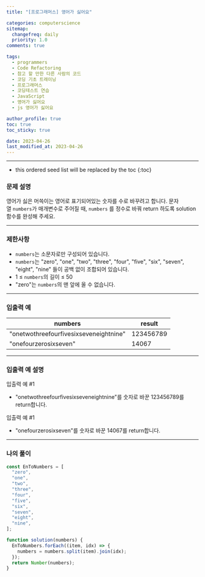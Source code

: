 ```yaml
---
title: "[프로그래머스] 영어가 싫어요"

categories: computerscience
sitemap:
  changefreq: daily
  priority: 1.0
comments: true

tags:
  - programmers
  - Code Refactoring
  - 참고 할 만한 다른 사람의 코드
  - 코딩 기초 트레이닝
  - 프로그래머스
  - 코딩테스트 연습
  - JavaScript
  - 영어가 싫어요
  - js 영어가 싫어요

author_profile: true
toc: true
toc_sticky: true

date: 2023-04-26
last_modified_at: 2023-04-26
---
```


---

<!-- prettier-ignore -->
* this ordered seed list will be replaced by the toc 
{:toc}

### 문제 설명

영어가 싫은 머쓱이는 영어로 표기되어있는 숫자를 수로 바꾸려고 합니다. 문자열 `numbers`가 매개변수로 주어질 때, `numbers`
를 정수로 바꿔 return 하도록 solution 함수를 완성해 주세요.

---

### 제한사항

- `numbers`는 소문자로만 구성되어 있습니다.
- `numbers`는 "zero", "one", "two", "three", "four", "five", "six", "seven", "eight", "nine" 들이 공백 없이 조합되어 있습니다.
- 1 ≤ `numbers`의 길이 ≤ 50
- "zero"는 `numbers`의 맨 앞에 올 수 없습니다.

---

### 입출력 예

| numbers                                | result    |
| -------------------------------------- | --------- |
| "onetwothreefourfivesixseveneightnine" | 123456789 |
| "onefourzerosixseven"                  | 14067     |

---

### **입출력 예 설명**

입출력 예 #1

- "onetwothreefourfivesixseveneightnine"를 숫자로 바꾼 123456789를 return합니다.

입출력 예 #1

- "onefourzerosixseven"를 숫자로 바꾼 14067를 return합니다.

---

### 나의 풀이

```jsx
const EnToNumbers = [
  "zero",
  "one",
  "two",
  "three",
  "four",
  "five",
  "six",
  "seven",
  "eight",
  "nine",
];

function solution(numbers) {
  EnToNumbers.forEach((item, idx) => {
    numbers = numbers.split(item).join(idx);
  });
  return Number(numbers);
}
```
